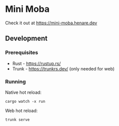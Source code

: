 # Mini Moba

Check it out at https://mini-moba.henare.dev

## Development

### Prerequisites

- Rust - https://rustup.rs/
- Trunk - https://trunkrs.dev/ (only needed for web)

### Running

Native hot reload:
```
cargo watch -x run
```

Web hot reload:
```
trunk serve
```
